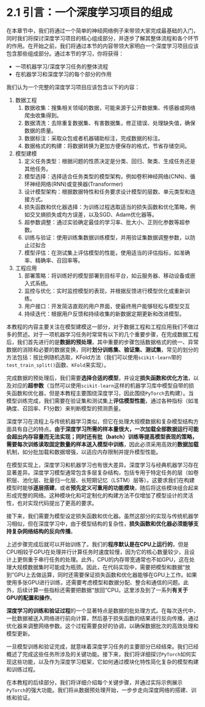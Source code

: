 # 2.1 引言：一个深度学习项目的组成

在本章节中，我们将通过一个简单的神经网络例子来带领大家完成最基础的入门，同时我们将探讨深度学习项目的核心组成部分，并逐步了解其整体流程和各个环节的作用。在开始之前，我们将通过本节的内容带领大家明白一个深度学习项目应该包含那些组成部分。通过本节的学习，你将获得：

- 一项机器学习/深度学习任务的整体流程
- 在机器学习和深度学习的每个部分的作用

我们认为一个完整的深度学习项目应该包含以下的内容：

1. 数据工程
   1. 数据收集：搜集相关领域的数据，可能来源于公开数据集、传感器或网络爬虫收集得到。
   2. 数据清洗：去除重复数据集、有害数据集，修正错误、处理缺失值，确保数据的质量。
   3. 数据标注：采取众包或者机器辅助标注，完成数据的标注。
   4. 数据格式的构建：将数据转换为更加方便保存的格式，节省存储空间。
2. 模型建模
   1. 定义任务类型：根据问题的性质决定是分类、回归、聚类、生成任务还是其他任务。
   2. 模型选择：选择适合任务类型的模型架构，例如卷积神经网络(CNN)、循环神经网络(RNN)或变换器(Transformer)
   3. 设计模型架构：根据数据特性和任务要求设计模型的层数、单元类型和连接方式。
   4. 损失函数和优化器选择：为训练过程选取适当的损失函数和优化策略，例如交叉熵损失或均方误差，以及SGD、Adam优化器等。
   5. 超参数调整：通过实验确定最佳的学习率、批大小、正则化参数等超参数。
   6. 训练与验证：使用训练集数据训练模型，并用验证集数据调整参数，以防止过拟合
   7. 模型评估：在测试集上评估模型的性能，使用适当的评估指标，如准确率、精确率、召回率等。
3. 工程应用
   1. 部署策略：将训练好的模型部署到目标平台，如云服务器、移动设备或嵌入式系统。
   2. 监控与优化：实时监控模型的表现，并根据反馈进行模型优化或重新训练。
   3. 用户接口：开发简洁直观的用户界面，使最终用户能够轻松与模型交互
   4. 持续迭代：根据用户反馈和持续收集的新数据定期更新和改进模型。

本教程的内容主要关注在模型建模这一部分，对于数据工程和工程应用我们不做过多的赘述。对于一项机器学习任务时常常有以下的几个重要步骤，在完成数据工程后，我们首先进行的是**数据的预处理**，其中重要的步骤包括数据格式的统一、异常数据的消除和必要的数据变换，同时**划分训练集、验证集、测试集**，常见的划分的方法包括：按比例随机选取，KFold方法（我们可以使用`scikit-learn`带的`test_train_split()`函数、`KFold`来实现）。

完成数据的预处理后，我们需要**选择合适的模型**，并设定**损失函数和优化方法**，以及对应的**超参数**（当然可以使用`scikit-learn`这样的机器学习库中模型自带的损失函数和优化器，但是本教程主要围绕深度学习，因此围绕`PyTorch`去构建）。当模型训练完成，我们需要在验证集和测试集上**评估模型性能**，通过各种指标（如准确度、召回率、F1分数）来判断模型的预测质量。

深度学习在流程上与传统机器学习类似，但它在处理大规模数据和复杂模型结构方面具有自己的特点。**由于深度学习所需的样本量很大，一次加载全部数据运行可能会超出内存容量而无法实现；同时还有批（batch）训练等提高模型表现的策略，需要每次训练读取固定数量的样本送入模型中训练**，因此必须采用高效的**数据加载**机制，如分批加载和数据增强，以适应内存限制并提升模型性能。

在模型实现上，深度学习和机器学习也有很大差异。深度学习与经典机器学习存在显著差异。深度学习模型通常包含多层复杂结构，包括专用于特定任务的层（如卷积层、池化层、批量归一化层、长短期记忆（LSTM）层等）。这要求我们在构建模型时能够**逐层搭建**，或者**预先定义可重用的功能模块**，随后将这些模块组合起来形成完整的网络。这种模块化和可定制化的构建方法不仅增加了模型设计的灵活性，也对实现代码提出了更高的要求。

接下来，我们需要为模型设定损失函数和优化器。虽然这部分的实现与传统机器学习相似，但在深度学习中，由于模型结构的复杂性，**损失函数和优化器必须能够支持复杂网络结构的反向传播**。

上述步骤完成后就可以开始训练了。我们的**程序默认是在CPU上运行的**，但是CPU相较于GPU在处理并行计算任务时速度较慢，因为它的核心数量较少，且设计上更侧重于串行任务的处理。此外，CPU的内存带宽通常也不如GPU，这在处理大规模数据集时可能成为瓶颈。因此，在代码实现中，需要把模型和数据“放到”GPU上去做运算，同时还需要保证损失函数和优化器能够在GPU上工作。如果使用多张GPU进行训练，还需要考虑模型和数据分配、整合和通信的问题。此外，后续计算一些指标还需要把数据“放回”CPU。这里涉及到了一系列**有关于GPU的配置和操作**。

**深度学习的训练和验证过程**的一个显著特点是数据的批处理方式。在每次迭代中，一批数据被送入网络进行前向计算，然后基于损失函数的结果进行反向传播，通过优化器来调整网络参数。这个过程需要良好的协调，以确保数据批次的高效处理和模型更新。

一旦模型训练和验证完成，就意味着深度学习任务的主要部分已经结束。我们已经概述了完成这些任务所涉及的关键功能。接下来，我们将详细探讨`PyTorch`如何实现这些功能，以及作为深度学习框架，它如何通过模块化特性简化复杂的模型构建和训练过程。

在本教程的后续部分，我们将详细介绍每个关键步骤，并通过实际示例展示`PyTorch`的强大功能。我们将从数据预处理开始，一步步走向深度网络的搭建、训练和验证。
